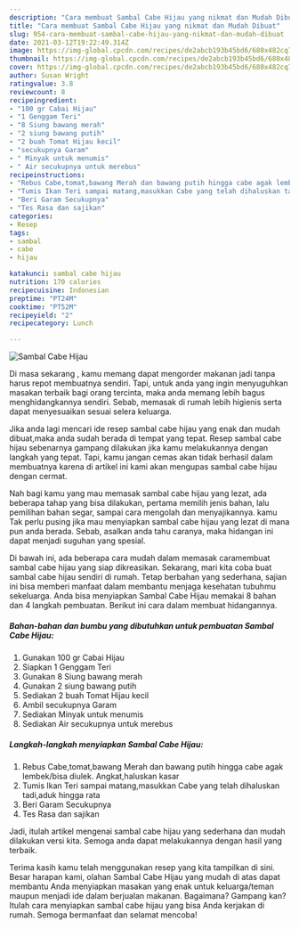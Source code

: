 ```yaml
---
description: "Cara membuat Sambal Cabe Hijau yang nikmat dan Mudah Dibuat"
title: "Cara membuat Sambal Cabe Hijau yang nikmat dan Mudah Dibuat"
slug: 954-cara-membuat-sambal-cabe-hijau-yang-nikmat-dan-mudah-dibuat
date: 2021-03-12T19:22:49.314Z
image: https://img-global.cpcdn.com/recipes/de2abcb193b45bd6/680x482cq70/sambal-cabe-hijau-foto-resep-utama.jpg
thumbnail: https://img-global.cpcdn.com/recipes/de2abcb193b45bd6/680x482cq70/sambal-cabe-hijau-foto-resep-utama.jpg
cover: https://img-global.cpcdn.com/recipes/de2abcb193b45bd6/680x482cq70/sambal-cabe-hijau-foto-resep-utama.jpg
author: Susan Wright
ratingvalue: 3.8
reviewcount: 8
recipeingredient:
- "100 gr Cabai Hijau"
- "1 Genggam Teri"
- "8 Siung bawang merah"
- "2 siung bawang putih"
- "2 buah Tomat Hijau kecil"
- "secukupnya Garam"
- " Minyak untuk menumis"
- " Air secukupnya untuk merebus"
recipeinstructions:
- "Rebus Cabe,tomat,bawang Merah dan bawang putih hingga cabe agak lembek/bisa diulek. Angkat,haluskan kasar"
- "Tumis Ikan Teri sampai matang,masukkan Cabe yang telah dihaluskan tadi,aduk hingga rata"
- "Beri Garam Secukupnya"
- "Tes Rasa dan sajikan"
categories:
- Resep
tags:
- sambal
- cabe
- hijau

katakunci: sambal cabe hijau 
nutrition: 170 calories
recipecuisine: Indonesian
preptime: "PT24M"
cooktime: "PT52M"
recipeyield: "2"
recipecategory: Lunch

---
```



![Sambal Cabe Hijau](https://img-global.cpcdn.com/recipes/de2abcb193b45bd6/680x482cq70/sambal-cabe-hijau-foto-resep-utama.jpg)

Di masa  sekarang , kamu memang dapat mengorder makanan jadi tanpa harus repot membuatnya sendiri. Tapi, untuk anda yang ingin menyuguhkan masakan terbaik bagi orang tercinta, maka anda memang lebih bagus menghidangkannya sendiri. Sebab, memasak di rumah lebih higienis serta dapat menyesuaikan sesuai selera keluarga.

Jika anda lagi mencari ide resep sambal cabe hijau yang enak dan mudah dibuat,maka anda sudah berada di tempat yang tepat. Resep sambal cabe hijau  sebenarnya gampang dilakukan jika kamu melakukannya dengan langkah yang tepat. Tapi, kamu jangan cemas akan tidak berhasil dalam membuatnya 
karena di artikel ini kami akan mengupas sambal cabe hijau dengan cermat.  



Nah bagi kamu yang mau memasak sambal cabe hijau yang lezat, ada beberapa tahap yang bisa dilakukan, pertama memilih jenis bahan, lalu pemilihan bahan segar, sampai cara mengolah dan menyajikannya. kamu Tak perlu pusing jika mau menyiapkan sambal cabe hijau yang lezat di mana pun anda berada. Sebab, asalkan anda  tahu caranya, maka hidangan ini dapat menjadi suguhan yang spesial.

Di bawah ini, ada beberapa cara mudah dalam memasak caramembuat sambal cabe hijau yang siap dikreasikan. Sekarang, mari kita coba buat sambal cabe hijau sendiri di rumah. Tetap berbahan yang sederhana, sajian ini bisa memberi manfaat dalam membantu menjaga kesehatan tubuhmu sekeluarga. Anda bisa menyiapkan Sambal Cabe Hijau memakai 8 bahan dan 4 langkah pembuatan. Berikut ini cara dalam membuat hidangannya.

<!--inarticleads1-->

##### Bahan-bahan dan bumbu yang dibutuhkan untuk pembuatan Sambal Cabe Hijau:

1. Gunakan 100 gr Cabai Hijau
1. Siapkan 1 Genggam Teri
1. Gunakan 8 Siung bawang merah
1. Gunakan 2 siung bawang putih
1. Sediakan 2 buah Tomat Hijau kecil
1. Ambil secukupnya Garam
1. Sediakan  Minyak untuk menumis
1. Sediakan  Air secukupnya untuk merebus




<!--inarticleads2-->

##### Langkah-langkah menyiapkan Sambal Cabe Hijau:

1. Rebus Cabe,tomat,bawang Merah dan bawang putih hingga cabe agak lembek/bisa diulek. Angkat,haluskan kasar
1. Tumis Ikan Teri sampai matang,masukkan Cabe yang telah dihaluskan tadi,aduk hingga rata
1. Beri Garam Secukupnya
1. Tes Rasa dan sajikan




Jadi, itulah artikel mengenai  sambal cabe hijau  yang sederhana dan mudah dilakukan versi kita. Semoga anda dapat melakukannya dengan hasil yang terbaik. 

Terima kasih kamu telah menggunakan resep yang kita tampilkan di sini. Besar harapan kami, olahan  Sambal Cabe Hijau yang mudah di atas dapat membantu Anda menyiapkan masakan yang enak untuk keluarga/teman maupun menjadi ide dalam berjualan makanan. Bagaimana? Gampang kan? Itulah cara menyiapkan sambal cabe hijau yang bisa Anda kerjakan di rumah. Semoga bermanfaat dan selamat mencoba!

